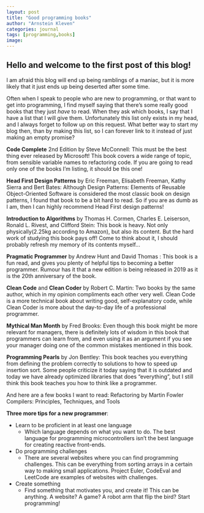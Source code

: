 ```yaml
---
layout: post
title: "Good programming books"
author: "Arnstein Kleven"
categories: journal
tags: [programming,books]
image: 
---
```


## Hello and welcome to the first post of this blog!

I am afraid this blog will end up being ramblings of a maniac, but it is more likely that it just ends up being deserted after some time.

Often when I speak to people who are new to programming, or that want to get into programming, I find myself saying that there’s some really good books that they just *have* to read. When they ask which books, I say that I have a list that I will give them. Unfortunately this list only exists in my head, and I always forget to follow up on this request. 
What better way to start my blog then, than by making this list, so I can forever link to it instead of just making an empty promise?


**Code Complete** 2nd Edition by Steve McConnell:
This must be the best thing ever released by Microsoft! This book covers a wide range of topic, from sensible variable names to refactoring code. If you are going to read only one of the books I’m listing, it should be this one!

**Head First Design Patterns** by Eric Freeman, Elisabeth Freeman, Kathy Sierra and Bert Bates:
Although Design Patterns: Elements of Reusable Object-Oriented Software is considered the most classic book on design patterns, I found that book to be a bit hard to read. So if you are as dumb as I am, then I can highly recommend Head First design patterns!

**Introduction to Algorithms** by Thomas H. Cormen, Charles E. Leiserson, Ronald L. Rivest, and Clifford Stein:
This book is heavy. Not only physically(2.25kg according to Amazon), but also its content. But the hard work of studying this book pays off! Come to think about it, I should probably refresh my memory of its contents myself...

**Pragmatic Programmer** by Andrew Hunt and David Thomas :
This book is a fun read, and gives you plenty of helpful tips to becoming a better programmer. Rumour has it that a new edition is being released in 2019 as it is the 20th anniversary of the book. 

**Clean Code** and **Clean Coder** by Robert C. Martin:
Two books by the same author, which in my opinion compliments each other very well. Clean Code is a more technical book about writing good, self-explanatory code, while Clean Coder is more about the day-to-day life of a professional programmer. 

**Mythical Man Month** by Fred Brooks:
Even though this book might be more relevant for managers, there is definitely lots of wisdom in this book that programmers can learn from, and even using it as an argument if you see your manager doing one of the common mistakes mentioned in this book.

**Programming Pearls** by Jon Bentley:
This book teaches you everything from defining the problem correctly to solutions to how to speed up insertion sort. Some people criticize it today saying that it is outdated and today we have already optimized libraries that does “everything”, but I still think this book teaches you how to think like a programmer.


And here are a few books I want to read:
Refactoring by Martin Fowler  
Compilers: Principles, Techniques, and Tools  


**Three more tips for a new programmer**:

* Learn to be proficient in at least one language
    * Which language depends on what you want to do. The best language for programming microcontrollers isn’t the best language for creating reactive front-ends.
* Do programming challenges
    * There are several websites where you can find programming challenges. This can be everything from sorting arrays in a certain way to making small applications. Project Euler, CodeEval and LeetCode are examples of websites with challenges.
* Create something
    * Find something that motivates you, and create it! This can be anything. A website? A game? A robot arm that flip the bird? Start programming!
